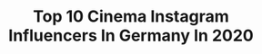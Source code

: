 ---
title: Top 10 Cinema Instagram Influencers In Germany In 2020
description: >-
  Find top cinema Instagram influencers in Germany in 2020. Most popular hashtags: #stayhome #menfashion #artofvisuals #couple.
platform: Instagram
profiles:
  - username: "timjohnsonx"
    fullname: >-
      Tim Johnson 🙋🏻‍♂️
    location: "Germany"
    followers: 123740
    engagement: 1290
    commentsToLikes: 0.018299
    id: ck0tvfxs1b6j60i1963dv0iui
    verified: false
    hashtags: "#drake, #originalserviert, #snowboard, #hausbau"
  - username: "timmiofficial"
    fullname: >-
      Travel | Fashion | Lifestyle
    location: "Germany"
    followers: 6175
    engagement: 661
    commentsToLikes: 0.158078
    id: ck5q267c1egk50i11chof2hof
    verified: false
    hashtags: "#fpvfreerider, #gymboy, #scooterdrivers, #idealofsweden"
  - username: "domquichotte"
    fullname: >-
      DomQuichotte
    location: "Germany"
    followers: 31546
    engagement: 342
    commentsToLikes: 0.055380
    id: ck55laeqw14zk0i11g2xtnhr4
    verified: false
    hashtags: "#nakedadventures, #fashionlove, #sensual, #underwaterphotography"
  - username: "irenecruzfoto"
    fullname: >-
      Filmmaker & Photo⚡️ Irene Cruz
    location: "Germany"
    followers: 24143
    engagement: 413
    commentsToLikes: 0.047178
    id: ck14jkwa7kuok0i19o8lcey6n
    verified: false
    hashtags: "#odtakeovers, #allspinesmatter, #artecontempora, #bleibzuhause"
  - username: "annette.zer"
    fullname: >-
      ᴀɴɴᴇᴛᴛᴇ ᴢᴇʀ
    location: "Germany"
    followers: 48731
    engagement: 693
    commentsToLikes: 0.008850
    id: ck5cg16jsnz9b0i11uqpuwj07
    verified: false
    hashtags: "#needlegin, #stayhome, #wecandothistogether, #plugroomstayhome"
  - username: "montesigabriel"
    fullname: >-
      GabrielMontesi
    location: "Germany"
    followers: 2079
    engagement: 1489
    commentsToLikes: 0.034827
    id: ckaoruc4cosi20i78zk52gvf5
    verified: false
    hashtags: "#favolacce, #favolaccefilm, #premiere, #ameliogeremia"
  - username: "puschart_tom"
    fullname: >-
      Tom Brückner
    location: "Germany"
    followers: 7716
    engagement: 1074
    commentsToLikes: 0.014324
    id: ck5bvlaf7jvwz0i11zzpay9hy
    verified: false
    hashtags: "#darkstyle, #greyhair, #paris, #barista"
  - username: "lukatrajkovic"
    fullname: >-
      Luka Trajkovic
    location: "Germany"
    followers: 15320
    engagement: 819
    commentsToLikes: 0.009618
    id: ck55kpw58zuj40i11cq00fp7o
    verified: false
    hashtags: "#analoguepeople, #somewheremagazine, #n8zine, #pellicolamag"
  - username: "dptomkeller"
    fullname: >-
      Tom Keller, BVK
    location: "Germany"
    followers: 11389
    engagement: 507
    commentsToLikes: 0.031406
    id: ck5bvdbdzjffb0i113agqdc06
    verified: false
    hashtags: "#followers, #10kfollowers, #filmmaking, #sfx"
  - username: "lassedesignen"
    fullname: >-
      Lasse Behnke
    location: "Germany"
    followers: 103542
    engagement: 975
    commentsToLikes: 0.011659
    id: ck0tteu3g2ery0i19urph0231
    verified: false
    hashtags: "#3dart, #surreal, #jurassicpark, #creativecloud"
---